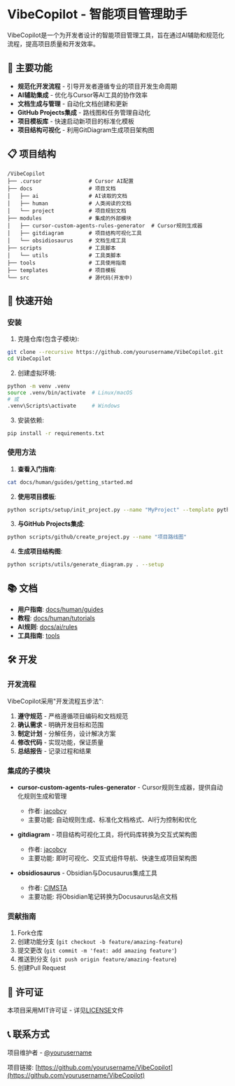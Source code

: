 # VibeCopilot - 智能项目管理助手

VibeCopilot是一个为开发者设计的智能项目管理工具，旨在通过AI辅助和规范化流程，提高项目质量和开发效率。

## 🌟 主要功能

- **规范化开发流程** - 引导开发者遵循专业的项目开发生命周期
- **AI辅助集成** - 优化与Cursor等AI工具的协作效率
- **文档生成与管理** - 自动化文档创建和更新
- **GitHub Projects集成** - 路线图和任务管理自动化
- **项目模板库** - 快速启动新项目的标准化模板
- **项目结构可视化** - 利用GitDiagram生成项目架构图

## 📋 项目结构

```
/VibeCopilot
├── .cursor               # Cursor AI配置
├── docs                  # 项目文档
│   ├── ai                # AI读取的文档
│   ├── human             # 人类阅读的文档
│   └── project           # 项目规划文档
├── modules               # 集成的外部模块
│   ├── cursor-custom-agents-rules-generator  # Cursor规则生成器
│   ├── gitdiagram        # 项目结构可视化工具
│   └── obsidiosaurus     # 文档生成工具
├── scripts               # 工具脚本
│   └── utils             # 工具类脚本
├── tools                 # 工具使用指南
├── templates             # 项目模板
└── src                   # 源代码(开发中)
```

## 🚀 快速开始

### 安装

1. 克隆仓库(包含子模块):

```bash
git clone --recursive https://github.com/yourusername/VibeCopilot.git
cd VibeCopilot
```

2. 创建虚拟环境:

```bash
python -m venv .venv
source .venv/bin/activate  # Linux/macOS
# 或
.venv\Scripts\activate     # Windows
```

3. 安装依赖:

```bash
pip install -r requirements.txt
```

### 使用方法

1. **查看入门指南**:

```bash
cat docs/human/guides/getting_started.md
```

2. **使用项目模板**:

```bash
python scripts/setup/init_project.py --name "MyProject" --template python
```

3. **与GitHub Projects集成**:

```bash
python scripts/github/create_project.py --name "项目路线图"
```

4. **生成项目结构图**:

```bash
python scripts/utils/generate_diagram.py . --setup
```

## 📚 文档

- **用户指南**: [docs/human/guides](docs/human/guides/)
- **教程**: [docs/human/tutorials](docs/human/tutorials/)
- **AI规则**: [docs/ai/rules](docs/ai/rules/)
- **工具指南**: [tools](tools/)

## 🛠️ 开发

### 开发流程

VibeCopilot采用"开发流程五步法":

1. **遵守规范** - 严格遵循项目编码和文档规范
2. **确认需求** - 明确开发目标和范围
3. **制定计划** - 分解任务，设计解决方案
4. **修改代码** - 实现功能，保证质量
5. **总结报告** - 记录过程和结果

### 集成的子模块

- **cursor-custom-agents-rules-generator** - Cursor规则生成器，提供自动化规则生成和管理
  - 作者: [jacobcy](https://github.com/jacobcy/cursor-custom-agents-rules-generator)
  - 主要功能: 自动规则生成、标准化文档格式、AI行为控制和优化

- **gitdiagram** - 项目结构可视化工具，将代码库转换为交互式架构图
  - 作者: [jacobcy](https://github.com/jacobcy/gitdiagram)
  - 主要功能: 即时可视化、交互式组件导航、快速生成项目架构图

- **obsidiosaurus** - Obsidian与Docusaurus集成工具
  - 作者: [CIMSTA](https://github.com/CIMSTA/obsidiosaurus)
  - 主要功能: 将Obsidian笔记转换为Docusaurus站点文档

### 贡献指南

1. Fork仓库
2. 创建功能分支 (`git checkout -b feature/amazing-feature`)
3. 提交更改 (`git commit -m 'feat: add amazing feature'`)
4. 推送到分支 (`git push origin feature/amazing-feature`)
5. 创建Pull Request

## 📄 许可证

本项目采用MIT许可证 - 详见[LICENSE](LICENSE)文件

## 📞 联系方式

项目维护者 - [@yourusername](https://github.com/yourusername)

项目链接: [https://github.com/yourusername/VibeCopilot](https://github.com/yourusername/VibeCopilot)
